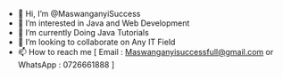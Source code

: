 - 👋 Hi, I’m @MaswanganyiSuccess
- 👀 I’m interested in Java and Web Development
- 🌱 I’m currently Doing Java Tutorials
- 💞️ I’m looking to collaborate on Any IT Field 
- 📫 How to reach me [ Email : Maswanganyisuccessfull@gmail.com or WhatsApp : 0726661888 ]


<!---
MaswanganyiSuccess/MaswanganyiSuccess is a ✨ special ✨ repository because its `README.md` (this file) appears on your GitHub profile.
You can click the Preview link to take a look at your changes.
--->
